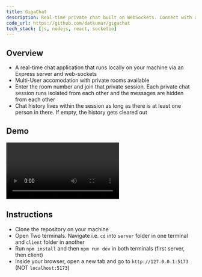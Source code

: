 ```yaml
---
title: GigaChat
description: Real-time private chat built on WebSockets. Connect with anyone on the network and chat confidentially in rooms
code_url: https://github.com/datkumar/gigachat
tech_stack: [js, nodejs, react, socketio]
---
```


## Overview

- A real-time chat application that runs locally on your machine via an Express server and web-sockets
- Multi-User accomodation with private rooms available
- Enter the room number and join that private session. Each private chat session runs isolated from each other and the messages are hidden from each other
- Chat history lives within the session as long as there is at least one person in there. If empty, the history gets cleared out

## Demo

<video controls>
  <source src="/demos/gigachat.mp4" type="video/mp4">
  Your browser does not support the video tag.
</video>

## Instructions

- Clone the repository on your machine
- Open Two terminals. Navigate i.e. `cd` into `server` folder in one terminal and `client` folder in another
- Run `npm install` and then `npm run dev` in both terminals (first server, then client)
- Inside your browser, open a new tab and go to `http://127.0.0.1:5173` (NOT `localhost:5173`)
